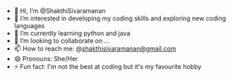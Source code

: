 - 👋 Hi, I’m @ShakthiSivaramanan
- 👀 I’m interested in developing my coding skills and exploring new coding languages
- 🌱 I’m currently learning python and java
- 💞️ I’m looking to collaborate on ...
- 📫 How to reach me: @shakthisivaramanan@gmail.com
- 😄 Pronouns: She/Her
- ⚡ Fun fact: I'm not the best at coding but it's my favourite hobby

<!---
ShakthiSivaramanan/ShakthiSivaramanan is a ✨ special ✨ repository because its `README.md` (this file) appears on your GitHub profile.
You can click the Preview link to take a look at your changes.
--->
